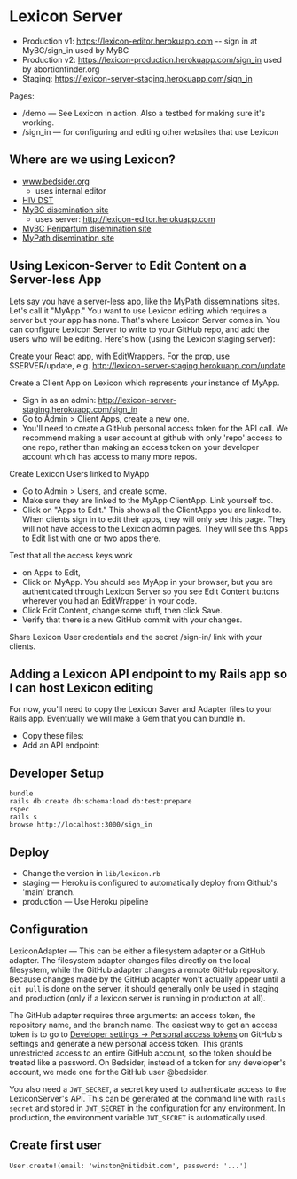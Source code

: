 Lexicon Server
==============

- Production v1: https://lexicon-editor.herokuapp.com -- sign in at MyBC/sign_in
    used by MyBC
- Production v2: https://lexicon-production.herokuapp.com/sign_in
    used by abortionfinder.org
- Staging: https://lexicon-server-staging.herokuapp.com/sign_in

Pages:
- /demo — See Lexicon in action. Also a testbed for making sure it's working.
- /sign_in — for configuring and editing other websites that use Lexicon


Where are we using Lexicon?
---------------------------
- www.bedsider.org
  - uses internal editor
- [HIV DST](http://hiv-dst.herokuapp.com/)
- [MyBC disemination site](http://mybcweb.s3-website-us-west-2.amazonaws.com/)
  - uses server: http://lexicon-editor.herokuapp.com
- [MyBC Peripartum disemination site](http://mybcweb-pp.s3-website-us-west-2.amazonaws.com/)
- [MyPath disemination site](http://mypathweb.s3-website.us-east-2.amazonaws.com/)

Using Lexicon-Server to Edit Content on a Server-less App
---------------------------------------------------------
Lets say you have a server-less app, like the MyPath disseminations sites. Let's call it "MyApp."
You want to use Lexicon editing which requires a server but your app has none. That's where Lexicon
Server comes in. You can configure Lexicon Server to write to your GitHub repo, and add the users
who will be editing. Here's how (using the Lexicon staging server):

Create your React app, with EditWrappers. For the <EditWrapper apiUpdateUrl={}> prop, use
$SERVER/update, e.g. http://lexicon-server-staging.herokuapp.com/update

Create a Client App on Lexicon which represents your instance of MyApp.
- Sign in as an admin: http://lexicon-server-staging.herokuapp.com/sign_in
- Go to Admin > Client Apps, create a new one.
- You'll need to create a GitHub personal access token for the API call. We recommend making a user
  account at github with only 'repo' access to one repo, rather than making an access token on your
  developer account which has access to many more repos.

Create Lexicon Users linked to MyApp
- Go to Admin > Users, and create some.
- Make sure they are linked to the MyApp ClientApp. Link yourself too.
- Click on "Apps to Edit." This shows all the ClientApps you are linked to. When clients sign in to edit
  their apps, they will only see this page. They will not have access to the Lexicon admin pages.
  They will see this Apps to Edit list with one or two apps there.

Test that all the access keys work
- on Apps to Edit,
- Click on MyApp. You should see MyApp in your browser, but you are authenticated through Lexicon
  Server so you see Edit Content buttons wherever you had an EditWrapper in your code.
- Click Edit Content, change some stuff, then click Save.
- Verify that there is a new GitHub commit with your changes.

Share Lexicon User credentials and the secret /sign-in/ link with your clients.


Adding a Lexicon API endpoint to my Rails app so I can host Lexicon editing
---------------------------------------------------------------------------
For now, you'll need to copy the Lexicon Saver and Adapter files to your Rails app. Eventually we
will make a Gem that you can bundle in.

- Copy these files:
- Add an API endpoint:


Developer Setup
---------------

    bundle
    rails db:create db:schema:load db:test:prepare
    rspec
    rails s
    browse http://localhost:3000/sign_in

Deploy
------
- Change the version in `lib/lexicon.rb`
- staging — Heroku is configured to automatically deploy from Github's 'main' branch.
- production — Use Heroku pipeline

Configuration
-------------

LexiconAdapter — This can be either a filesystem adapter or a GitHub adapter. The filesystem adapter changes files directly on the local filesystem, while the GitHub adapter changes a remote GitHub repository. Because changes made by the GitHub adapter won't actually appear until a `git pull` is done on the server, it should generally only be used in staging and production (only if a lexicon server is running in production at all).

The GitHub adapter requires three arguments: an access token, the repository name, and the branch name. The easiest way to get an access token is to go to [Developer settings -> Personal access tokens](https://github.com/settings/tokens) on GitHub's settings and generate a new personal access token. This grants unrestricted access to an entire GitHub account, so the token should be treated like a password. On Bedsider, instead of a token for any developer's account, we made one for the GitHub user @bedsider.

You also need a `JWT_SECRET`, a secret key used to authenticate access to the LexiconServer's API. This can be generated at the command line with `rails secret` and stored in `JWT_SECRET` in the configuration for any environment. In production, the environment variable `JWT_SECRET` is automatically used.

## Create first user
    User.create!(email: 'winston@nitidbit.com', password: '...')

